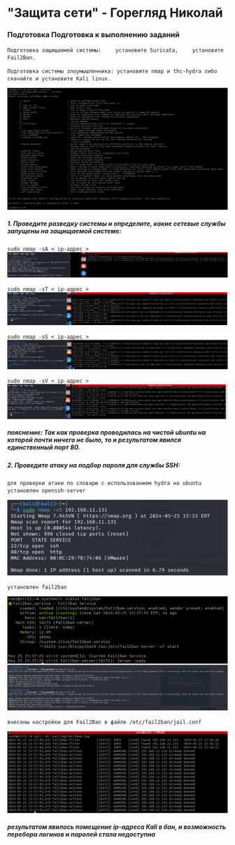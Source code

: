 # "Защита сети" - Горегляд Николай

### Подготовка Подготовка к выполнению заданий

`Подготовка защищаемой системы:`
`    установите Suricata,`
`    установите Fail2Ban.`

`Подготовка системы злоумышленника: установите nmap и thc-hydra либо скачайте и установите Kali linux.`

   ![Task](https://github.com/nick-mp/suricata-fail2ban/blob/main/img/1.png)

##### 1. Проведите разведку системы и определите, какие сетевые службы запущены на защищаемой системе:

`sudo nmap -sA < ip-адрес >`
   ![Task](https://github.com/nick-mp/suricata-fail2ban/blob/main/img/1-1.png)

`sudo nmap -sT < ip-адрес >`
   ![Task](https://github.com/nick-mp/suricata-fail2ban/blob/main/img/1-2.png)

`sudo nmap -sS < ip-адрес >`
   ![Task](https://github.com/nick-mp/suricata-fail2ban/blob/main/img/1-3.png)

`sudo nmap -sV < ip-адрес >`
   ![Task](https://github.com/nick-mp/suricata-fail2ban/blob/main/img/1-4.png)

##### пояснение: Так как проверка проводилась на чистой ubuntu на которой почти ничего не было, то и результатом явился единственный порт 80.


##### 2. Проведите атаку на подбор пароля для службы SSH:

`для проверки атаки по словарю с использованием hydra на ubuntu установлен openssh-server`

   ![Task](https://github.com/nick-mp/suricata-fail2ban/blob/main/img/2.png)

`установлен fail2ban`

   ![Task](https://github.com/nick-mp/suricata-fail2ban/blob/main/img/2-1.png)
   ![Task](https://github.com/nick-mp/suricata-fail2ban/blob/main/img/2-2.png)

`внесены настройки для Fail2Ban в файле /etc/fail2ban/jail.conf`

   ![Task](https://github.com/nick-mp/suricata-fail2ban/blob/main/img/2-3.png)

##### результатом явилось помещение ip-адреса Kali в бан, и возможность перебора логинов и паролей стала недоступна